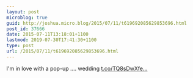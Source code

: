 ```yaml
---
layout: post
microblog: true
guid: http://joshua.micro.blog/2015/07/11/t619692085629853696.html
post_id: 37666
date: 2015-07-11T13:18:01+1100
lastmod: 2019-07-30T17:41:30+1100
type: post
url: /2015/07/11/t619692085629853696.html
---
```

I'm in love with a pop-up .... wedding [t.co/TQ8sDwXfe...](http://t.co/TQ8sDwXfek)
